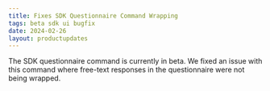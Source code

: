 ```yaml
---
title: Fixes SDK Questionnaire Command Wrapping
tags: beta sdk ui bugfix 
date: 2024-02-26
layout: productupdates
---
```


The SDK questionnaire command is currently in beta. We fixed an issue with this command where free-text responses in the questionnaire were not being wrapped. 